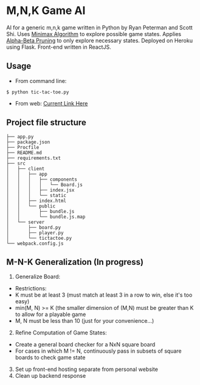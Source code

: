 # M,N,K Game AI

AI for a generic m,n,k game written in Python by Ryan Peterman and Scott Shi. Uses [Minimax Algorithm](https://en.wikipedia.org/wiki/Minimax) to explore possible game states. Applies [Alpha-Beta Pruning](https://en.wikipedia.org/wiki/Alpha%E2%80%93beta_pruning) to only explore necessary states. Deployed on Heroku using Flask. Front-end written in ReactJS.

## Usage
* From command line:
```
$ python tic-tac-toe.py
```
* From web: [Current Link Here](http://www.rpeterman.me)

## Project file structure

```
├── app.py
├── package.json
├── Procfile
├── README.md
├── requirements.txt
├── src
│   ├── client
│   │   ├── app
│   │   │   ├── components
│   │   │   │   └── Board.js
│   │   │   ├── index.jsx
│   │   │   └── static
│   │   ├── index.html
│   │   └── public
│   │       ├── bundle.js
│   │       └── bundle.js.map
│   └── server
│       ├── board.py
│       ├── player.py
│       └── tictactoe.py
└── webpack.config.js
```

## M-N-K Generalization (In progress)
1. Generalize Board:
  * Restrictions:
   * K must be at least 3 (must match at least 3 in a row to win, else it's too easy)
   * min(M, N) >= K (the smaller dimension of (M,N) must be greater than K to allow for a playable game
   * M, N must be less than 10 (just for your convenience...)

2. Refine Computation of Game States:
  * Create a general board checker for a NxN square board
  * For cases in which M != N, continuously pass in subsets of square boards to check game state

3. Set up front-end hosting separate from personal website
4. Clean up backend response

